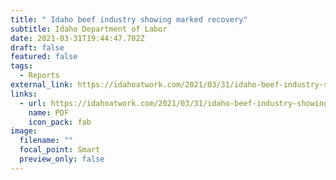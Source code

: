 ```yaml
---
title: " Idaho beef industry showing marked recovery"
subtitle: Idaho Department of Labor
date: 2021-03-31T19:44:47.702Z
draft: false
featured: false
tags:
  - Reports
external_link: https://idahoatwork.com/2021/03/31/idaho-beef-industry-showing-marked-recovery/
links:
  - url: https://idahoatwork.com/2021/03/31/idaho-beef-industry-showing-marked-recovery/
    name: PDF
    icon_pack: fab
image:
  filename: ""
  focal_point: Smart
  preview_only: false
---
```

